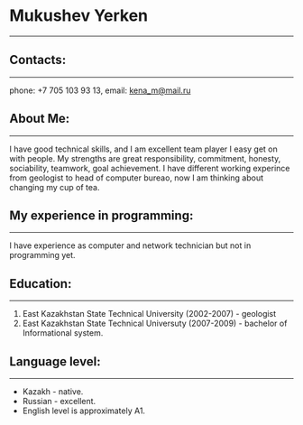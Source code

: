 # Mukushev Yerken
****
## Contacts:
****
phone: +7 705 103 93 13, email: kena_m@mail.ru

## About Me:
****
I have good technical skills, and I am excellent team player I easy get on with people.
My strengths are great responsibility, commitment, honesty, sociability, teamwork, goal achievement.
I have different working experince from geologist to head of computer bureao, now I am thinking about changing my cup of tea.

## My experience in programming:
-----
I have experience as computer and network technician but not in programming yet.

## Education:
-----
1. East Kazakhstan State Technical University (2002-2007) - geologist
2. East Kazakhstan State Technical Universuty (2007-2009) - bachelor of Informational system.

## Language level:
****
* Kazakh - native.
* Russian - excellent.
* English level is approximately A1.

